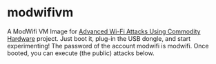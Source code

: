 # modwifivm
A ModWifi VM Image for [Advanced Wi-Fi Attacks Using Commodity Hardware](https://github.com/vanhoefm/modwifi) project. Just boot it, plug-in the USB dongle, and start experimenting! The password of the account modwifi is modwifi. Once booted, you can execute (the public) attacks below.
